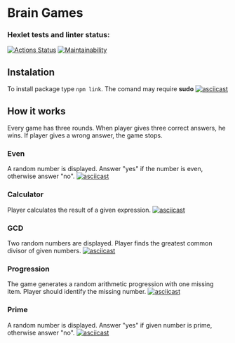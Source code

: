 # Brain Games

### Hexlet tests and linter status:
[![Actions Status](https://github.com/d13ch/frontend-project-44/workflows/hexlet-check/badge.svg)](https://github.com/d13ch/frontend-project-44/actions)
[![Maintainability](https://api.codeclimate.com/v1/badges/4e408ca3023771863699/maintainability)](https://codeclimate.com/github/d13ch/frontend-project-44/maintainability)

## Instalation
To install package type
`npm link`.
The comand may require **sudo**
[![asciicast](https://asciinema.org/a/f9QwnMiqIv6DqPatc29EzkyEA.svg)](https://asciinema.org/a/f9QwnMiqIv6DqPatc29EzkyEA)

## How it works
Every game has three rounds. When player gives three correct answers, he wins. If player gives a wrong answer, the game stops. 
### Even
A random number is displayed. Answer "yes" if the number is even, otherwise answer "no".
[![asciicast](https://asciinema.org/a/hhaRedTnyKMf143U0VzoDr2ix.svg)](https://asciinema.org/a/hhaRedTnyKMf143U0VzoDr2ix)
### Calculator
Player calculates the result of a given expression.
[![asciicast](https://asciinema.org/a/pE5qAQHj1Mejc7c0wo2oievtQ.svg)](https://asciinema.org/a/pE5qAQHj1Mejc7c0wo2oievtQ)
### GCD
Two random numbers are displayed. Player finds the greatest common divisor of given numbers.
[![asciicast](https://asciinema.org/a/ZzTNsOAyx2ZGGnIf3KC24Y6pB.svg)](https://asciinema.org/a/ZzTNsOAyx2ZGGnIf3KC24Y6pB)
### Progression
The game generates a random arithmetic progression with one missing item. Player should identify the missing number.
[![asciicast](https://asciinema.org/a/sFbsiF5QcB734QB9gWjEknVmK.svg)](https://asciinema.org/a/sFbsiF5QcB734QB9gWjEknVmK)
### Prime
A random number is displayed. Answer "yes" if given number is prime, otherwise answer "no".
[![asciicast](https://asciinema.org/a/tdCenAvikpIJaPPpm4UYhOAC3.svg)](https://asciinema.org/a/tdCenAvikpIJaPPpm4UYhOAC3)
